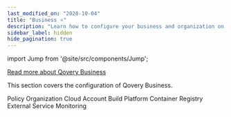 ```yaml
---
last_modified_on: "2020-10-04"
title: "Business ⭐️"
description: "Learn how to configure your business and organization on Qovery"
sidebar_label: hidden
hide_pagination: true
---
```


import Jump from '@site/src/components/Jump';

[Read more about Qovery Business][docs.main-concepts.business]

This section covers the configuration of Qovery Business.

<Jump to="/docs/using-qovery/configuration/business/policy">Policy</Jump>
<Jump to="/docs/using-qovery/configuration/business/organization">Organization</Jump>
<Jump to="/docs/using-qovery/configuration/business/cloud-account">Cloud Account</Jump>
<Jump to="/docs/using-qovery/configuration/business/build-platform">Build Platform</Jump>
<Jump to="/docs/using-qovery/configuration/business/container-registry">Container Registry</Jump>
<Jump to="/docs/using-qovery/configuration/business/external-service">External Service</Jump>
<Jump to="/docs/using-qovery/configuration/business/monitoring">Monitoring</Jump>


[docs.main-concepts.business]: /docs/main-concepts/business/
